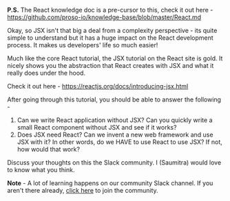 **P.S.** The React knowledge doc is a pre-cursor to this, check it out here - https://github.com/proso-io/knowledge-base/blob/master/React.md

Okay, so JSX isn't that big a deal from a complexity perspective - its quite simple to understand but it has a huge impact on the React development process. It makes us developers' life so much easier! 

Much like the core React tutorial, the JSX tutorial on the React site is gold. It nicely shows you the abstraction that React creates with JSX and what it really does under the hood. 

Check it out here - https://reactjs.org/docs/introducing-jsx.html

After going through this tutorial, you should be able to answer the following - 

1. Can we write React application without JSX? Can you quickly write a small React component without JSX and see if it works?
2. Does JSX need React? Can we invent a new web framework and use JSX with it? In other words, do we HAVE to use React to use JSX? If not, how would that work? 

Discuss your thoughts on this the Slack community. I (Saumitra) would love to know what you think.



**Note** - A lot of learning happens on our community Slack channel. If you aren't there already, [click here](https://join.slack.com/t/proso-io/shared_invite/enQtNjAyNjA3MzY4MDY3LWI4MDFmMzQwNjkyNjdhMGQyOTYzNjM4YTllOTkxYjI5YzY4NmFjMDhiMTM2ZWNlMGI1NzEwMzAxOTc0YTgwYzA) to join the community.
